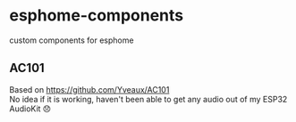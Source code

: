 # esphome-components
custom components for esphome

## AC101
Based on https://github.com/Yveaux/AC101  
No idea if it is working, haven't been able to get any audio out of my ESP32 AudioKit 😞
